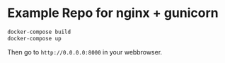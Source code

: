 # Example Repo for nginx + gunicorn

```bash
docker-compose build
docker-compose up
```

Then go to ``http://0.0.0.0:8000`` in your webbrowser.

